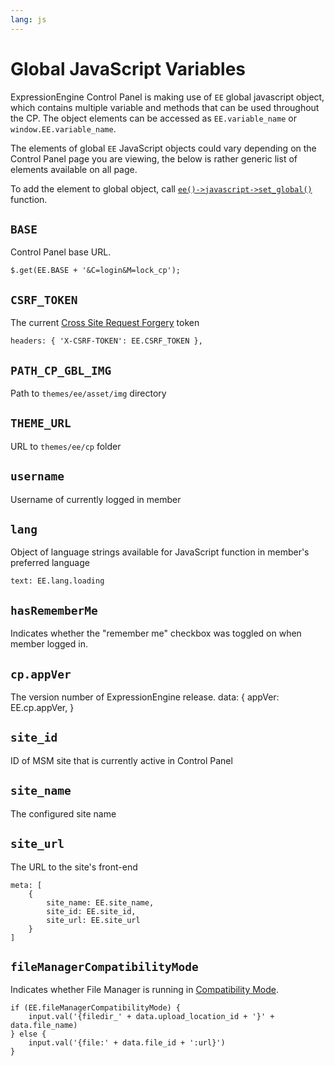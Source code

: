```yaml
---
lang: js
---
```


<!--
    This source file is part of the open source project
    ExpressionEngine User Guide (https://github.com/ExpressionEngine/ExpressionEngine-User-Guide)

    @link      https://expressionengine.com/
    @copyright Copyright (c) 2003-2020, Packet Tide, LLC (https://packettide.com)
    @license   https://expressionengine.com/license Licensed under Apache License, Version 2.0
-->

# Global JavaScript Variables

ExpressionEngine Control Panel is making use of `EE` global javascript object, which contains multiple variable and methods that can be used throughout the CP.
The object elements can be accessed as `EE.variable_name` or `window.EE.variable_name`.

The elements of global `EE` JavaScript objects could vary depending on the Control Panel page you are viewing, the below is rather generic list of elements available on all page.

To add the element to global object, call [`ee()->javascript->set_global()`](development/legacy/libraries/javascript.md#set_globalvar-val--) function.

## `BASE`

Control Panel base URL.

    $.get(EE.BASE + '&C=login&M=lock_cp');

## `CSRF_TOKEN`

The current [Cross Site Request Forgery](development/guidelines/security.md#cross-site-request-forgery) token

    headers: { 'X-CSRF-TOKEN': EE.CSRF_TOKEN },

## `PATH_CP_GBL_IMG`

Path to `themes/ee/asset/img` directory

## `THEME_URL`

URL to `themes/ee/cp` folder

## `username`

Username of currently logged in member

## `lang`

Object of language strings available for JavaScript function in member's preferred language

    text: EE.lang.loading

## `hasRememberMe`

Indicates whether the "remember me" checkbox was toggled on when member logged in.

## `cp.appVer`

The version number of ExpressionEngine release.
    data: {
        appVer: EE.cp.appVer,
    }

## `site_id`

ID of MSM site that is currently active in Control Panel

## `site_name`

The configured site name

## `site_url`

The URL to the site's front-end

    meta: [
        {
            site_name: EE.site_name,
            site_id: EE.site_id,
            site_url: EE.site_url
        }
    ]

## `fileManagerCompatibilityMode`

Indicates whether File Manager is running in [Compatibility Mode](control-panel/file-manager/file-manager.md#compatibility-mode).

    if (EE.fileManagerCompatibilityMode) {
        input.val('{filedir_' + data.upload_location_id + '}' + data.file_name)
    } else {
        input.val('{file:' + data.file_id + ':url}')
    }
